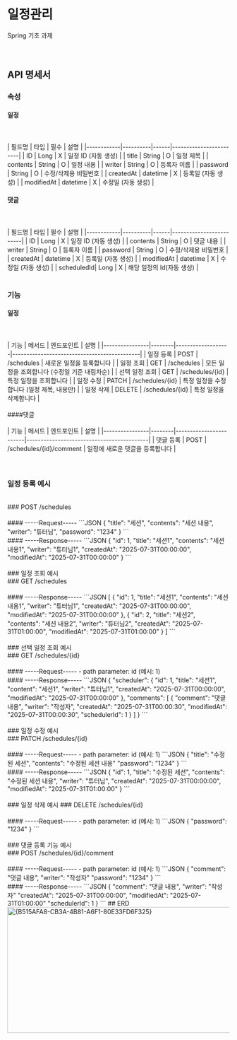 # 일정관리
Spring 기초 과제<br><br><br>
## API 명세서

### 속성
#### 일정
<br><br>
| 필드명     | 타입     | 필수 | 설명                   |
|------------|----------|------|------------------------|
| ID         | Long     | X    | 일정 ID (자동 생성)    |
| title      | String   | O    | 일정 제목              |
| contents   | String   | O    | 일정 내용              |
| writer     | String   | O    | 등록자 이름            |
| password   | String   | O    | 수정/삭제용 비밀번호   |
| createdAt  | datetime | X    | 등록일 (자동 생성)     |
| modifiedAt | datetime | X    | 수정일 (자동 생성)     |

#### 댓글
<br><br>
| 필드명     | 타입     | 필수 | 설명                    |
|------------|----------|------|-------------------------|
| ID         | Long     | X    | 일정 ID (자동 생성)      |
| contents   | String   | O    | 댓글 내용                |
| writer     | String   | O    | 등록자 이름              |
| password   | String   | O    | 수정/삭제용 비밀번호      |
| createdAt  | datetime | X    | 등록일 (자동 생성)        |
| modifiedAt | datetime | X    | 수정일 (자동 생성)        |
| scheduledId| Long     | X    | 해당 일정의 Id(자동 생성) |
<br><br>
### 기능
#### 일정
<br><br>
| 기능           | 메서드 | 엔드포인트        | 설명                                        |
|----------------|--------|-------------------|---------------------------------------------|
| 일정 등록      | POST   | /schedules        | 새로운 일정을 등록합니다                    |
| 일정 조회      | GET    | /schedules        | 모든 일정을 조회합니다 (수정일 기준 내림차순) |
| 선택 일정 조회 | GET    | /schedules/{id}   | 특정 일정을 조회합니다                      |
| 일정 수정      | PATCH  | /schedules/{id}   | 특정 일정을 수정합니다 (일정 제목, 내용만)  |
| 일정 삭제      | DELETE | /schedules/{id}   | 특정 일정을 삭제합니다                      |
<br><br>
####댓글
<br><br>
| 기능           | 메서드 | 엔드포인트               | 설명                                      |
|----------------|--------|------------------------|-------------------------------------------|
| 댓글 등록      | POST   | /schedules/{id}/comment | 일정에 새로운 댓글을 등록합니다             |
<br><br><br>
### 일정 등록 예시
<br>
### POST  /schedules
<br><br>
#### -----Request-----
```JSON
{
  "title": "세션",
  "contents": "세션 내용",
  "writer": "튜터님",
  "password": "1234"
}
```
<br>
#### -----Response-----
```JSON
{
  "id": 1,
  "title": "세션1",
  "contents": "세션 내용1",
  "writer": "튜터님1",
  "createdAt": "2025-07-31T00:00:00",
  "modifiedAt": "2025-07-31T00:00:00"
}
```
<br><br>
### 일정 조회 예시
<br>
### GET  /schedules
<br><br>
#### -----Response-----
```JSON
[
  {
    "id": 1,
    "title": "세션1",
    "contents": "세션 내용1",
    "writer": "튜터님1",
    "createdAt": "2025-07-31T00:00:00",
    "modifiedAt": "2025-07-31T00:00:00"
  },
  {
    "id": 2,
    "title": "세션2",
    "contents": "세션 내용2",
    "writer": "튜터님2",
    "createdAt": "2025-07-31T01:00:00",
    "modifiedAt": "2025-07-31T01:00:00"
  }
]
```
<br><br>
### 선택 일정 조회 예시
<br>
### GET  /schedules/{id}
<br><br>
#### -----Request-----
- path parameter: id (예시: 1) 
<br>
#### -----Response-----
```JSON
{
    "scheduler": {
        "id": 1,
        "title": "세션1",
        "content": "세션1",
        "writer": "튜터님1",
        "createdAt": "2025-07-31T00:00:00",
        "modifiedAt": "2025-07-31T00:00:00"
    },
    "comments": [
        {
            "comment": "댓글 내용",
            "writer": "작성자",
            "createdAt": "2025-07-31T00:00:30",
            "modifiedAt": "2025-07-31T00:00:30",
            "schedulerId": 1
        }
    ]
}
```
<br><br>
### 일정 수정 예시
<br>
### PATCH  /schedules/{id}
<br><br>
#### -----Request-----
- path parameter: id (예시: 1)
```JSON
{
  "title": "수정된 세션",
  "contents": "수정된 세션 내용"
  "password": "1234"
}
```
<br>
#### -----Response-----
```JSON
{
  "id": 1,
  "title": "수정된 세션",
  "contents": "수정된 세션 내용",
  "writer": "튜터님",
  "createdAt": "2025-07-31T00:00:00",
  "modifiedAt": "2025-07-31T01:00:00"
}
```
<br><br>
### 일정 삭제 예시
### DELETE  /schedules/{id}
<br><br>
#### -----Request-----
- path parameter: id (예시: 1)
```JSON
{
  "password": "1234"
}
```
<br><br>
### 댓글 등록 기능 예시
<br>
### POST /schedules/{id}/comment
<br><br>
#### -----Request-----
- path parameter: id (예시: 1)
```JSON
{
  "comment": "댓글 내용",
  "writer": "작성자"
  "password": "1234"
}
```
<br>
#### -----Response-----
```JSON
{
  "comment": "댓글 내용",
  "writer": "작성자"
  "createdAt": "2025-07-31T00:00:00",
  "modifiedAt": "2025-07-31T01:00:00"
  "schedulerId": 1
}
```
## ERD
<img width="517" height="285" alt="{B515AFA8-CB3A-4B81-A6F1-80E33FD6F325}" src="https://github.com/user-attachments/assets/24aa108b-1b00-4630-b4ea-a6047661c085" />











